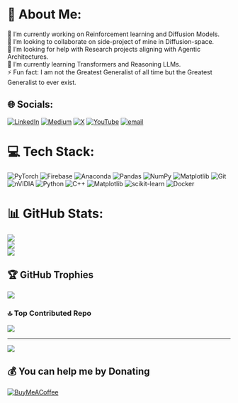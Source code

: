 # 💫 About Me:
🔭 I’m currently working on Reinforcement learning and Diffusion Models.<br>👯 I’m looking to collaborate on side-project of mine in Diffusion-space.<br>🤝 I’m looking for help with Research projects aligning with Agentic Architectures.<br>🌱 I’m currently learning Transformers and Reasoning LLMs.<br>⚡ Fun fact: I am not the Greatest Generalist of all time but the Greatest Generalist to ever exist.
    
    
## 🌐 Socials: 
[![LinkedIn](https://img.shields.io/badge/LinkedIn-%230077B5.svg?logo=linkedin&logoColor=white)](https://linkedin.com/in/tata-vishnu-vardhan-rao) [![Medium](https://img.shields.io/badge/Medium-12100E?logo=medium&logoColor=white)](https://medium.com/@@tatavishnurao) [![X](https://img.shields.io/badge/X-black.svg?logo=X&logoColor=white)](https://x.com/@vvrtata07) [![YouTube](https://img.shields.io/badge/YouTube-%23FF0000.svg?logo=YouTube&logoColor=white)](https://youtube.com/@tatavishnurao) [![email](https://img.shields.io/badge/Email-D14836?logo=gmail&logoColor=white)](mailto:tatavishnurao@gmail.com)  

# 💻 Tech Stack:
![PyTorch](https://img.shields.io/badge/PyTorch-%23EE4C2C.svg?style=for-the-badge&logo=PyTorch&logoColor=white) ![Firebase](https://img.shields.io/badge/firebase-%23039BE5.svg?style=for-the-badge&logo=firebase) ![Anaconda](https://img.shields.io/badge/Anaconda-%2344A833.svg?style=for-the-badge&logo=anaconda&logoColor=white) ![Pandas](https://img.shields.io/badge/pandas-%23150458.svg?style=for-the-badge&logo=pandas&logoColor=white) ![NumPy](https://img.shields.io/badge/numpy-%23013243.svg?style=for-the-badge&logo=numpy&logoColor=white) ![Matplotlib](https://img.shields.io/badge/Matplotlib-%23ffffff.svg?style=for-the-badge&logo=Matplotlib&logoColor=black) ![Git](https://img.shields.io/badge/git-%23F05033.svg?style=for-the-badge&logo=git&logoColor=white) ![nVIDIA](https://img.shields.io/badge/cuda-000000.svg?style=for-the-badge&logo=nVIDIA&logoColor=green) ![Python](https://img.shields.io/badge/python-3670A0?style=for-the-badge&logo=python&logoColor=ffdd54) ![C++](https://img.shields.io/badge/c++-%2300599C.svg?style=for-the-badge&logo=c%2B%2B&logoColor=white) ![Matplotlib](https://img.shields.io/badge/Matplotlib-%23ffffff.svg?style=for-the-badge&logo=Matplotlib&logoColor=black) ![scikit-learn](https://img.shields.io/badge/scikit--learn-%23F7931E.svg?style=for-the-badge&logo=scikit-learn&logoColor=white) ![Docker](https://img.shields.io/badge/docker-%230db7ed.svg?style=for-the-badge&logo=docker&logoColor=white) 
# 📊 GitHub Stats: 
![](https://github-readme-stats.vercel.app/api?username=tatavishnurao&theme=github_dark&hide_border=false&include_all_commits=false&count_private=true)<br/>
![](https://nirzak-streak-stats.vercel.app/?user=tatavishnurao&theme=github_dark&hide_border=false)<br/>
![](https://github-readme-stats.vercel.app/api/top-langs/?username=tatavishnurao&theme=github_dark&hide_border=false&include_all_commits=false&count_private=true&layout=compact)

## 🏆 GitHub Trophies
![](https://github-profile-trophy.vercel.app/?username=tatavishnurao&theme=radical&no-frame=false&no-bg=true&margin-w=4)

### 🔝 Top Contributed Repo
![](https://github-contributor-stats.vercel.app/api?username=tatavishnurao&limit=5&theme=dark&combine_all_yearly_contributions=true)

---
[![](https://visitcount.itsvg.in/api?id=tatavishnurao&icon=0&color=12)](https://visitcount.itsvg.in)

  ## 💰 You can help me by Donating
  [![BuyMeACoffee](https://img.shields.io/badge/Buy%20Me%20a%20Coffee-ffdd00?style=for-the-badge&logo=buy-me-a-coffee&logoColor=black)](https://buymeacoffee.com/@tatavishnuu) 

  
<!-- Proudly created with GPRM ( https://gprm.itsvg.in ) -->
